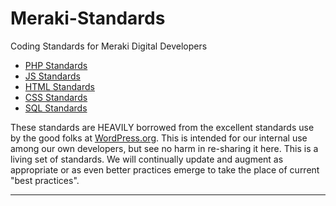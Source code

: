 # Meraki-Standards
Coding Standards for Meraki Digital Developers

- [PHP  Standards](https://github.com/gregorylmartin/Meraki-Standards/tree/master/php)
- [JS   Standards](https://github.com/gregorylmartin/Meraki-Standards/tree/master/js)
- [HTML Standards](https://github.com/gregorylmartin/Meraki-Standards/tree/master/html)
- [CSS  Standards](https://github.com/gregorylmartin/Meraki-Standards/tree/master/css)
- [SQL  Standards](https://github.com/gregorylmartin/Meraki-Standards/tree/master/sql)


These standards are HEAVILY borrowed from the excellent standards use by the good folks at [WordPress.org](https://make.wordpress.org/core/handbook/best-practices/coding-standards/).  This is intended for our internal use among our own developers, but see no harm in re-sharing it here.  This is a living set of standards.  We will continually update and augment as appropriate or as even better practices emerge to take the place of current "best practices".

------------------------
